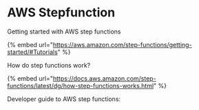 # AWS Stepfunction

Getting started with AWS step functions

{% embed url="https://aws.amazon.com/step-functions/getting-started/#Tutorials" %}

How do step functions work?&#x20;

{% embed url="https://docs.aws.amazon.com/step-functions/latest/dg/how-step-functions-works.html" %}

Developer guide to AWS step functions:
